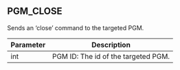 ## PGM\_CLOSE

Sends an ‘close’ command to the targeted PGM.


| Parameter | Description |
| --- | --- |
| int | PGM ID: The id of the targeted PGM. |

